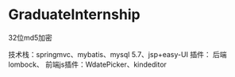 # GraduateInternship

32位md5加密

技术栈：springmvc、mybatis、mysql 5.7、jsp+easy-UI
插件：
    后端lombock、
    前端js插件：WdatePicker、kindeditor
